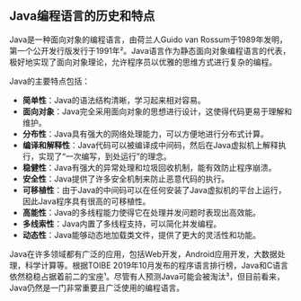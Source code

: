 ## Java编程语言的历史和特点

Java是一种面向对象的编程语言，由荷兰人Guido van Rossum于1989年发明，第一个公开发行版发行于1991年²。Java语言作为静态面向对象编程语言的代表，极好地实现了面向对象理论，允许程序员以优雅的思维方式进行复杂的编程。

Java的主要特点包括：
- **简单性**：Java的语法结构清晰，学习起来相对容易。
- **面向对象**：Java完全采用面向对象的思想进行设计，这使得代码更易于理解和维护。
- **分布性**：Java具有强大的网络处理能力，可以方便地进行分布式计算。
- **编译和解释性**：Java代码可以被编译成中间码，然后在Java虚拟机上解释执行，实现了“一次编写，到处运行”的理念。
- **稳健性**：Java有强大的异常处理和垃圾回收机制，能有效防止程序崩溃。
- **安全性**：Java提供了许多安全机制来防止恶意代码的执行。
- **可移植性**：由于Java的中间码可以在任何安装了Java虚拟机的平台上运行，因此Java程序具有很高的可移植性。
- **高能性**：Java的多线程能力使得它在处理并发问题时表现出高效能。
- **多线索性**：Java内置了多线程支持，可以简化并发编程。
- **动态性**：Java能够动态地加载类文件，提供了更大的灵活性和功能。

Java在许多领域都有广泛的应用，包括Web开发，Android应用开发，大数据处理，科学计算等。根据TOIBE 2019年10月发布的程序语言排行榜，Java和C语言依然稳稳占据着前二的宝座¹。尽管有人预测Java可能会被淘汰³，但目前看来，Java仍然是一门非常重要且广泛使用的编程语言。